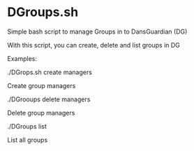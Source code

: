 DGroups.sh
==========

Simple bash script to manage Groups in to DansGuardian (DG)

With this script, you can create, delete and list groups in DG

Examples:

   ./DGrops.sh create managers

Create group managers

   ./DGrooups delete managers

Delete group managers

   ./DGroups list

List all groups
